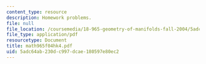 ```yaml
---
content_type: resource
description: Homework problems.
file: null
file_location: /coursemedia/18-965-geometry-of-manifolds-fall-2004/5adc64ab230dc997dcae180597e80ec2_math965f04hk4.pdf
file_type: application/pdf
resourcetype: Document
title: math965f04hk4.pdf
uid: 5adc64ab-230d-c997-dcae-180597e80ec2
---
```

